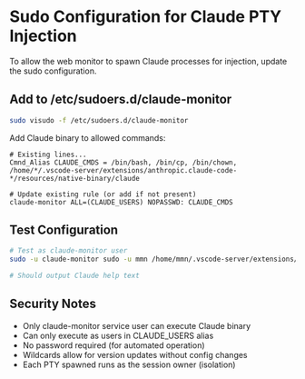 # Sudo Configuration for Claude PTY Injection

To allow the web monitor to spawn Claude processes for injection, update the sudo configuration.

## Add to /etc/sudoers.d/claude-monitor

```bash
sudo visudo -f /etc/sudoers.d/claude-monitor
```

Add Claude binary to allowed commands:

```
# Existing lines...
Cmnd_Alias CLAUDE_CMDS = /bin/bash, /bin/cp, /bin/chown, /home/*/.vscode-server/extensions/anthropic.claude-code-*/resources/native-binary/claude

# Update existing rule (or add if not present)
claude-monitor ALL=(CLAUDE_USERS) NOPASSWD: CLAUDE_CMDS
```

## Test Configuration

```bash
# Test as claude-monitor user
sudo -u claude-monitor sudo -u mmn /home/mmn/.vscode-server/extensions/anthropic.claude-code-2.0.14-linux-x64/resources/native-binary/claude --help

# Should output Claude help text
```

## Security Notes

- Only claude-monitor service user can execute Claude binary
- Can only execute as users in CLAUDE_USERS alias
- No password required (for automated operation)
- Wildcards allow for version updates without config changes
- Each PTY spawned runs as the session owner (isolation)
